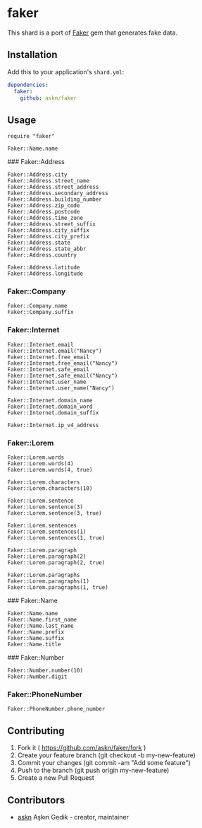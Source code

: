 # faker

This shard is a port of [Faker](https://github.com/stympy/faker) gem that generates fake data.


## Installation

Add this to your application's `shard.yml`:

```yaml
dependencies:
  faker:
    github: askn/faker
```

## Usage

```crystal
require "faker"

Faker::Name.name
```

### Faker::Address

```crystal
Faker::Address.city
Faker::Address.street_name
Faker::Address.street_address
Faker::Address.secondary_address
Faker::Address.building_number
Faker::Address.zip_code
Faker::Address.postcode
Faker::Address.time_zone
Faker::Address.street_suffix
Faker::Address.city_suffix
Faker::Address.city_prefix
Faker::Address.state
Faker::Address.state_abbr
Faker::Address.country

Faker::Address.latitude
Faker::Address.longitude

```

### Faker::Company

```crystal
Faker::Company.name
Faker::Company.suffix
```

### Faker::Internet

```crystal
Faker::Internet.email
Faker::Internet.email("Nancy")
Faker::Internet.free_email
Faker::Internet.free_email("Nancy")
Faker::Internet.safe_email
Faker::Internet.safe_email("Nancy")
Faker::Internet.user_name
Faker::Internet.user_name("Nancy")

Faker::Internet.domain_name
Faker::Internet.domain_word
Faker::Internet.domain_suffix

Faker::Internet.ip_v4_address
```

### Faker::Lorem

```crystal
Faker::Lorem.words
Faker::Lorem.words(4)
Faker::Lorem.words(4, true)

Faker::Lorem.characters
Faker::Lorem.characters(10)

Faker::Lorem.sentence
Faker::Lorem.sentence(3)
Faker::Lorem.sentence(3, true)

Faker::Lorem.sentences
Faker::Lorem.sentences(1)
Faker::Lorem.sentences(1, true)

Faker::Lorem.paragraph
Faker::Lorem.paragraph(2)
Faker::Lorem.paragraph(2, true)

Faker::Lorem.paragraphs
Faker::Lorem.paragraphs(1)
Faker::Lorem.paragraphs(1, true)
```

### Faker::Name

```crystal
Faker::Name.name
Faker::Name.first_name
Faker::Name.last_name
Faker::Name.prefix
Faker::Name.suffix
Faker::Name.title
```

### Faker::Number

```crystal
Faker::Number.number(10)
Faker::Number.digit
```

### Faker::PhoneNumber

```crystal
Faker::PhoneNumber.phone_number
```


## Contributing

1. Fork it ( https://github.com/askn/faker/fork )
2. Create your feature branch (git checkout -b my-new-feature)
3. Commit your changes (git commit -am "Add some feature")
4. Push to the branch (git push origin my-new-feature)
5. Create a new Pull Request

## Contributors

- [askn](https://github.com/askn) Aşkın Gedik - creator, maintainer
